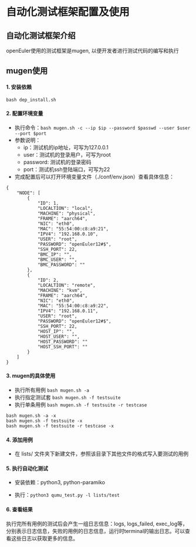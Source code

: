 # 自动化测试框架配置及使用



## 自动化测试框架介绍

openEuler使用的测试框架是mugen, 以便开发者进行测试代码的编写和执行



## mugen使用

#### 1. 安装依赖

`bash dep_install.sh`

#### 2. 配置环境变量

- 执行命令：`bash mugen.sh -c --ip $ip --password $passwd --user $user --port $port`
- 参数说明：
  - ip：测试机的ip地址，可写为127.0.0.1
  - user：测试机的登录用户，可写为root
  - password: 测试机的登录密码
  - port：测试机ssh登陆端口，可写为22
- 完成配置后可以打开环境变量文件（./conf/env.json）查看具体信息：

```
{
    "NODE": [
        {
            "ID": 1,
            "LOCALTION": "local",
            "MACHINE": "physical",
            "FRAME": "aarch64",
            "NIC": "eth0",
            "MAC": "55:54:00:c8:a9:21",
            "IPV4": "192.168.0.10",
            "USER": "root",
            "PASSWORD": "openEuler12#$",
            "SSH_PORT": 22,
            "BMC_IP": "",
            "BMC_USER": "",
            "BMC_PASSWORD": ""
        },
        {
            "ID": 2,
            "LOCALTION": "remote",
            "MACHINE": "kvm",
            "FRAME": "aarch64",
            "NIC": "eth0",
            "MAC": "55:54:00:c8:a9:22",
            "IPV4": "192.168.0.11",
            "USER": "root",
            "PASSWORD": "openEuler12#$",
            "SSH_PORT": 22,
            "HOST_IP": "",
            "HOST_USER": "",
            "HOST_PASSWORD": ""
            "HOST_SSH_PORT": ""
        }
    ]
}
```

#### 3. mugen的具体使用

- 执行所有用例 `bash mugen.sh -a`
- 执行指定测试套 `bash mugen.sh -f testsuite`
- 执行单条用例 `bash mugen.sh -f testsuite -r testcase`

```
bash mugen.sh -a -x 
bash mugen.sh -f testsuite -x
bash mugen.sh -f testsuite -r testcase -x
```

#### 4. 添加用例

- 在 lists/ 文件夹下新建文件，参照该目录下其他文件的格式写入要测试的用例



#### 5. 执行自动化测试

- 安装依赖：python3, python-paramiko

- 执行：`python3 qumu_test.py -l lists/test`



#### 6. 查看结果

执行完所有用例的测试后会产生一组日志信息：logs, logs_failed, exec_log等，分别表示日志信息，失败的用例的日志信息，运行时terminal的输出日志。可以查看这些日志以获取更多的信息。


